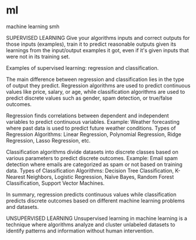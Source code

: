 # ml
machine learning smh

SUPERVISED LEARNING
Give your algorithms inputs and correct outputs for those inputs (examples), train it to predict reasonable outputs given its learnings from the input/output examples it got, even if it's given inputs that were not in its training set.

Examples of supervised learning: regression and classification.

The main difference between regression and classification lies in the type of output they predict. Regression algorithms are used to predict continuous values like price, salary, or age, while classification algorithms are used to predict discrete values such as gender, spam detection, or true/false outcomes.

Regression finds correlations between dependent and independent variables to predict continuous variables.
Example: Weather forecasting where past data is used to predict future weather conditions.
Types of Regression Algorithms: Linear Regression, Polynomial Regression, Ridge Regression, Lasso Regression, etc.

Classification algorithms divide datasets into discrete classes based on various parameters to predict discrete outcomes.
Example: Email spam detection where emails are categorized as spam or not based on training data.
Types of Classification Algorithms: Decision Tree Classification, K-Nearest Neighbors, Logistic Regression, Naïve Bayes, Random Forest Classification, Support Vector Machines.

In summary, regression predicts continuous values while classification predicts discrete outcomes based on different machine learning problems and datasets.

UNSUPERVISED LEARNING
Unsupervised learning in machine learning is a technique where algorithms analyze and cluster unlabeled datasets to identify patterns and information without human intervention.
